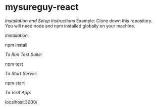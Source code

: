 # mysureguy-react
*Installation and Setup Instructions*
Example:
Clone down this repository. You will need node and npm installed globally on your machine.

*Installation*:

npm install

*To Run Test Suite*:

npm test

*To Start Server*:

npm start

*To Visit App*:

localhost:3000/
